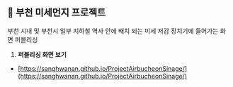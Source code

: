 ## 🚀 부천 미세먼지 프로젝트

부천 시내 및 부천시 일부 지하철 역사 안에 배치 되는 미세 저감 장치기에 들어가는 화면 퍼블리싱

1.  **퍼블리싱 화면 보기**

- [https://sanghwanan.github.io/ProjectAirbucheonSinage/](https://sanghwanan.github.io/ProjectAirbucheonSinage/)
